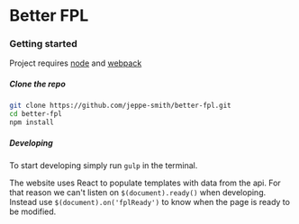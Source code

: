 # Better FPL

### Getting started

Project requires [node](https://nodejs.org/en/) and [webpack](https://webpack.github.io/)

##### Clone the repo
```sh
git clone https://github.com/jeppe-smith/better-fpl.git
cd better-fpl
npm install
```

##### Developing
To start developing simply run `gulp` in the terminal.

The website uses React to populate templates with data from the api. For that reason we can't listen on `$(document).ready()` when developing. Instead use `$(document).on('fplReady')` to know when the page is ready to be modified.
